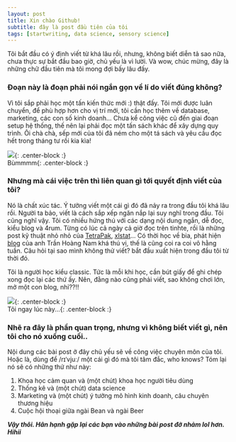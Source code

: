 ```yaml
---
layout: post
title: Xin chào Github!
subtitle: đây là post đầu tiên của tôi
tags: [startwriting, data science, sensory science]
---
```

Tôi bắt đầu có ý định viết từ khá lâu rồi, nhưng, không biết diễn tả sao nữa, chưa thực sự bắt đầu bao giờ, chủ yếu là vì lười. Và wow, chúc mừng, đây là những chữ đầu tiên mà tôi mong đợi bấy lâu đấy.

### Đoạn này là đoạn phải nói ngắn gọn về lí do viết đúng không?

Vì tôi sắp phải học một tấn kiến thức mới :) thật đấy. Tôi mới được luân chuyển, để phù hợp hơn cho vị trí mới, tôi cần học thêm về database, marketing, các con số kinh doanh… Chưa kể công việc cũ đến giai đoạn setup hệ thống, thế nên lại phải đọc một tấn sách khác để xây dựng quy trình. Ôi chà chà, sếp mới của tôi đã ném cho một tá sách và yêu cầu đọc hết trong tháng tư rồi kia kìa!

![](https://media.giphy.com/media/Axqr1hNEmGJiw/giphy.gif){: .center-block :}  
Bùmmmm{: .center-block :}

### Nhưng mà cái việc trên thì liên quan gì tới quyết định viết của tôi?

Nó là chất xúc tác. Ý tưởng viết một cái gì đó đã nảy ra trong đầu tôi khá lâu rồi. Người ta bảo, viết là cách sắp xếp ngăn nắp lại suy nghĩ trong đầu. Tôi cũng nghĩ vậy. Tôi có nhiều hứng thú với các dạng nội dung ngắn, dễ đọc, kiểu blog và 4rum. Từng có lúc cả ngày cả giờ đọc trên tinhte, rồi là những post kỹ thuật nhỏ nhỏ của [TetraPak](https://processinginsights.tetrapak.com/), [xlstat](https://help.xlstat.com/s/topic/0TO1p000000VCHFGA4/xlstat-sensory-tutorials?language=en&tabset-ed7aa=2)… Có thời học về bia, phát hiện [blog](https://vnbrewers.com/) của anh Trần Hoàng Nam khá thú vị, thế là cũng coi ra coi vô hằng tuần. Câu hỏi tại sao mình không thử viết? bắt đầu xuất hiện trong đầu tôi từ thời đó.

Tôi là người học kiểu classic. Tức là mỗi khi học, cần bút giấy để ghi chép xong đọc lại các thứ ấy. Nên, đằng nào cũng phải viết, sao không chơi lớn, mở một con blog, nhỉ??!!

![](https://i.kym-cdn.com/photos/images/original/001/237/074/8d4.jpg){: .center-block :}  
Tôi ngay lúc này...{: .center-block :}

### Nhẽ ra đây là phần quan trọng, nhưng vì không biết viết gì, nên tôi cho nó xuống cuối..

Nội dung các bài post ở đây chủ yếu sẽ về công việc chuyên môn của tôi. Hoặc là, dùng để /rɪˈvjuː/ một cái gì đó mà tôi tâm đắc, who knows? Tóm lại nó sẽ có những thứ như này:
1. Khoa học cảm quan và (một chút) khoa học người tiêu dùng
2. Thống kê và (một chút) data science
3. Marketing và (một chút) ý tưởng mô hình kinh doanh, câu chuyên thương hiệu
4. Cuộc hội thoại giữa ngài Bean và ngài Beer

**_Vậy thôi. Hân hạnh gặp lại các bạn vào những bài post đỡ nhảm lol hơn. Hihii_**

